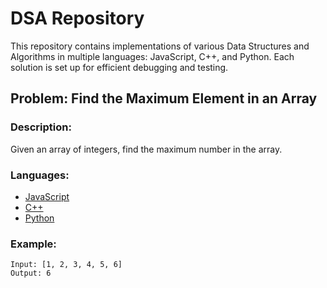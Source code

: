 # DSA Repository

This repository contains implementations of various Data Structures and Algorithms in multiple languages: JavaScript, C++, and Python. Each solution is set up for efficient debugging and testing.

## Problem: Find the Maximum Element in an Array

### Description:
Given an array of integers, find the maximum number in the array.

### Languages:
- [JavaScript](javascript/simple_problem.js)
- [C++](cpp/simple_problem.cpp)
- [Python](python/simple_problem.py)

### Example:
```plaintext
Input: [1, 2, 3, 4, 5, 6]
Output: 6
